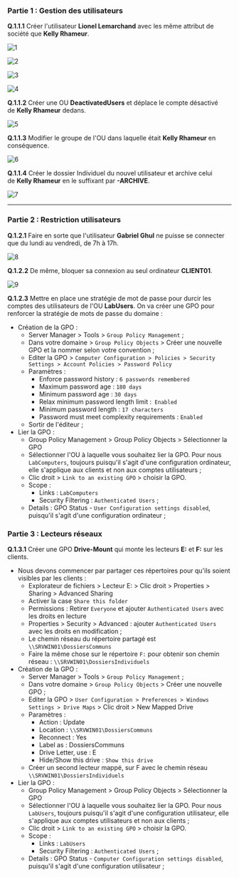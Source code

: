 ### Partie 1 : Gestion des utilisateurs

**Q.1.1.1** Créer l'utilisateur **Lionel Lemarchand** avec les même attribut de société que **Kelly Rhameur**.

![1](Exercice%201/092340.png)

![2](Exercice%201/092356.png)

![3](Exercice%201/092405.png)

![4](Exercice%201/092412.png)

**Q.1.1.2** Créer une OU **DeactivatedUsers** et déplace le compte désactivé de **Kelly Rhameur** dedans.

![5](Exercice%201/092921.png)

**Q.1.1.3** Modifier le groupe de l'OU dans laquelle était **Kelly Rhameur** en conséquence.

![6](Exercice%201/093138.png)

**Q.1.1.4** Créer le dossier Individuel du nouvel utilisateur et archive celui de **Kelly Rhameur** en le suffixant par **-ARCHIVE**.

![7](Exercice%201/093331.png)

___
### Partie 2 : Restriction utilisateurs

**Q.1.2.1** Faire en sorte que l'utilisateur **Gabriel Ghul** ne puisse se connecter que du lundi au vendredi, de 7h à 17h.

![8](Exercice%201/093544.png)

**Q.1.2.2** De même, bloquer sa connexion au seul ordinateur **CLIENT01**.

![9](Exercice%201/093639.png)

**Q.1.2.3** Mettre en place une stratégie de mot de passe pour durcir les comptes des utilisateurs de l'OU **LabUsers**.
On va créer une GPO pour renforcer la stratégie de mots de passe du domaine : 
- Création de la GPO :
	- Server Manager > Tools > `Group Policy Management` ;
	- Dans votre domaine > `Group Policy Objects` > Créer une nouvelle GPO et la nommer selon votre convention ;
	- Editer la GPO > `Computer Configuration > Policies > Security Settings > Account Policies > Password Policy`
	- Paramètres :
		- Enforce password history : `6 passwords remembered`
		- Maximum password age : `180 days`
		- Minimum password age : `30 days`
		- Relax minimum password length limit :` Enabled`
		- Minimum password length : `17 characters`
		- Password must meet complexity requirements : `Enabled`
	- Sortir de l'éditeur ;
- Lier la GPO :
	- Group Policy Management > Group Policy Objects > Sélectionner la GPO
	- Sélectionner l'OU à laquelle vous souhaitez lier la GPO. Pour nous `LabComputers`, toujours puisqu'il s'agit d'une configuration ordinateur, elle s'applique aux clients et non aux comptes utilisateurs ;
	- Clic droit > `Link to an existing GPO` > choisir la GPO.
	- Scope :
		- Links : `LabComputers`
		- Security Filtering : `Authenticated Users` ;
	- Details : GPO Status - `User Configuration settings disabled`, puisqu'il s'agit d'une configuration ordinateur ;
### [](https://odyssey.wildcodeschool.com/quests/2934/pages/12385#partie-3--lecteurs-r%C3%A9seaux)Partie 3 : Lecteurs réseaux

**Q.1.3.1** Créer une GPO **Drive-Mount** qui monte les lecteurs **E:** et **F:** sur les clients.
- Nous devons commencer par partager ces répertoires pour qu'ils soient visibles par les clients :
	- Explorateur de fichiers > Lecteur E: > Clic droit > Properties > Sharing > Advanced Sharing
	- Activer la case `Share this folder`
	- Permissions : Retirer `Everyone` et ajouter `Authenticated Users` avec les droits en lecture
	- Properties > Security > Advanced : ajouter `Authenticated Users` avec les droits en modification ;
	- Le chemin réseau du répertoire partagé est `\\SRVWIN01\DossiersCommuns`
	- Faire la même chose sur le répertoire `F:` pour obtenir son chemin réseau : `\\SRVWIN01\DossiersIndividuels`
- Création de la GPO :
	- Server Manager > Tools > `Group Policy Management` ;
	- Dans votre domaine > `Group Policy Objects` > Créer une nouvelle GPO ;
	- Editer la GPO > `User Configuration > Preferences > Windows Settings > Drive Maps` > Clic droit > New Mapped Drive
	- Paramètres : 
		- Action : Update
		- Location : `\\SRVWIN01\DossiersCommuns`
		- Reconnect : Yes
		- Label as : DossiersCommuns
		- Drive Letter, use : E
		- Hide/Show this drive : `Show this drive`
	- Créer un second lecteur mappé, sur F avec le chemin réseau `\\SRVWIN01\DossiersIndividuels`
- Lier la GPO :
	- Group Policy Management > Group Policy Objects > Sélectionner la GPO
	- Sélectionner l'OU à laquelle vous souhaitez lier la GPO. Pour nous `LabUsers`, toujours puisqu'il s'agit d'une configuration utilisateur, elle s'applique aux comptes utilisateurs et non aux clients ;
	- Clic droit > `Link to an existing GPO` > choisir la GPO. 
	- Scope :
		- Links : `LabUsers`
		- Security Filtering : `Authenticated Users` ;
	- Details : GPO Status - `Computer Configuration settings disabled`, puisqu'il s'agit d'une configuration utilisateur ;
